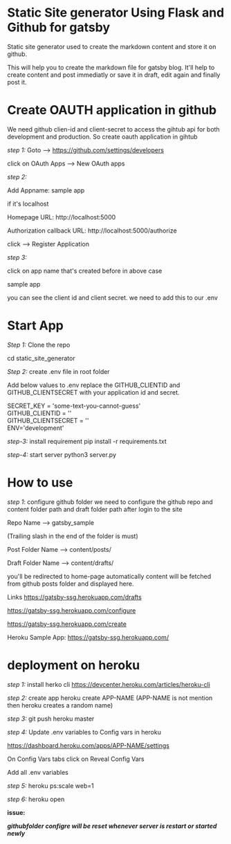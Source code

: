 **Static Site generator Using Flask and Github for gatsby**
========================================

Static site generator used to create the markdown content and store it on github.

This will help you to create the markdown file for gatsby blog. It'll help to create content and post immediatly or save it in draft, edit again and finally post it.

**Create OAUTH application in github**
============================

We need github clien-id and client-secret to access the gihtub api for both development and production.
So create oauth application in gihtub

*step 1:*
Goto --> https://github.com/settings/developers

click on OAuth Apps --> New OAuth apps

*step 2:*

Add Appname: sample app

if it's localhost

Homepage URL: http://localhost:5000

Authorization callback URL: http://localhost:5000/authorize

click --> Register Application

*step 3:*

click on app name that's created before in above case

sample app

you can see the client id and client secret. we need to add this to our .env


**Start App**
===============

*Step 1:* Clone the repo

cd static_site_generator

*Step 2:* create .env file in root folder

Add below values to .env replace the GITHUB_CLIENTID and GITHUB_CLIENTSECRET with your application id and secret.

SECRET_KEY = 'some-text-you-cannot-guess'  
GITHUB_CLIENTID = ''  
GITHUB_CLIENTSECRET = ''  
ENV='development'  

*step-3:* install requirement
pip install -r requirements.txt

*step-4:* start server
python3 server.py

**How to use**
===============

*step 1*: configure github folder
we need to configure the github repo and content folder path and draft folder path after login to the site

Repo Name --> gatsby_sample

(Trailing slash in the end of the folder is must)

Post Folder Name --> content/posts/

Draft Folder Name --> content/drafts/

you'll be redirected to home-page automatically content will be fetched from github posts folder and displayed here.

Links
https://gatsby-ssg.herokuapp.com/drafts

https://gatsby-ssg.herokuapp.com/configure

https://gatsby-ssg.herokuapp.com/create


Heroku Sample App:
https://gatsby-ssg.herokuapp.com/


**deployment on heroku**
===========================

*step 1:* install herko cli
https://devcenter.heroku.com/articles/heroku-cli

*step 2:* create app
      heroku create APP-NAME (APP-NAME is not mention then heroku creates a random name)

*step 3:* git push heroku master

*step 4:*
 Update .env variables to Config vars in heroku

 https://dashboard.heroku.com/apps/APP-NAME/settings

 On Config Vars tabs click on Reveal Config Vars

 Add all .env variables

 *step 5:* heroku ps:scale web=1

 *step 6:* heroku open


**issue:**

***githubfolder configre will be reset whenever server is restart or started newly***
